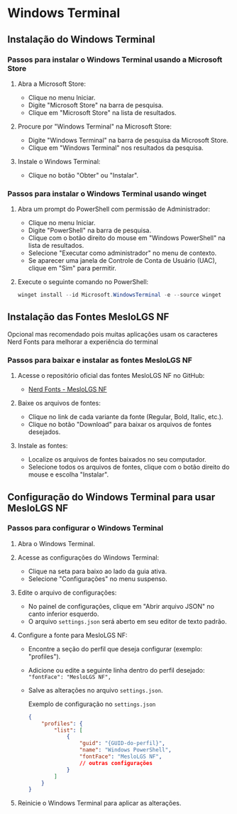 # Windows Terminal

## Instalação do Windows Terminal

### Passos para instalar o Windows Terminal usando a Microsoft Store

1. Abra a Microsoft Store:
   - Clique no menu Iniciar.
   - Digite "Microsoft Store" na barra de pesquisa.
   - Clique em "Microsoft Store" na lista de resultados.

2. Procure por "Windows Terminal" na Microsoft Store:
   - Digite "Windows Terminal" na barra de pesquisa da Microsoft Store.
   - Clique em "Windows Terminal" nos resultados da pesquisa.

3. Instale o Windows Terminal:
   - Clique no botão "Obter" ou "Instalar".

### Passos para instalar o Windows Terminal usando winget

1. Abra um prompt do PowerShell com permissão de Administrador:
   - Clique no menu Iniciar.
   - Digite "PowerShell" na barra de pesquisa.
   - Clique com o botão direito do mouse em "Windows PowerShell" na lista de resultados.
   - Selecione "Executar como administrador" no menu de contexto.
   - Se aparecer uma janela de Controle de Conta de Usuário (UAC), clique em "Sim" para permitir.

2. Execute o seguinte comando no PowerShell:

   ```powershell
   winget install --id Microsoft.WindowsTerminal -e --source winget
   ```

## Instalação das Fontes MesloLGS NF

Opcional mas recomendado pois muitas aplicações usam os caracteres Nerd Fonts para melhorar a experiência do terminal

### Passos para baixar e instalar as fontes MesloLGS NF

1. Acesse o repositório oficial das fontes MesloLGS NF no GitHub:
   - [Nerd Fonts - MesloLGS NF](https://github.com/ryanoasis/nerd-fonts/tree/master/patched-fonts/Meslo)

2. Baixe os arquivos de fontes:
   - Clique no link de cada variante da fonte (Regular, Bold, Italic, etc.).
   - Clique no botão "Download" para baixar os arquivos de fontes desejados.

3. Instale as fontes:
   - Localize os arquivos de fontes baixados no seu computador.
   - Selecione todos os arquivos de fontes, clique com o botão direito do mouse e escolha "Instalar".

## Configuração do Windows Terminal para usar MesloLGS NF

### Passos para configurar o Windows Terminal

1. Abra o Windows Terminal.

2. Acesse as configurações do Windows Terminal:
   - Clique na seta para baixo ao lado da guia ativa.
   - Selecione "Configurações" no menu suspenso.

3. Edite o arquivo de configurações:
   - No painel de configurações, clique em "Abrir arquivo JSON" no canto inferior esquerdo.
   - O arquivo `settings.json` será aberto em seu editor de texto padrão.

4. Configure a fonte para MesloLGS NF:
   - Encontre a seção do perfil que deseja configurar (exemplo: "profiles").
   - Adicione ou edite a seguinte linha dentro do perfil desejado: `"fontFace": "MesloLGS NF",`
   - Salve as alterações no arquivo `settings.json`.

        Exemplo de configuração no `settings.json`

        ```json
        {
            "profiles": {
                "list": [
                    {
                        "guid": "{GUID-do-perfil}",
                        "name": "Windows PowerShell",
                        "fontFace": "MesloLGS NF",
                        // outras configurações
                    }
                ]
            }
        }
        ```

5. Reinicie o Windows Terminal para aplicar as alterações.
